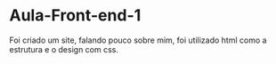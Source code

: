 # Aula-Front-end-1
Foi criado um site, falando pouco sobre mim, foi utilizado html como a estrutura e o design com css.

